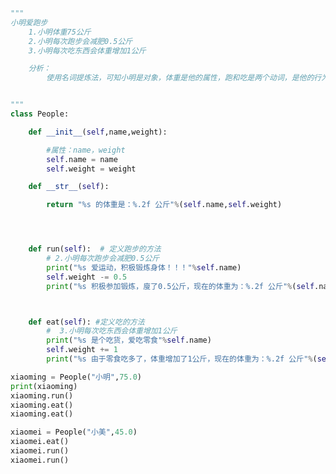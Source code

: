 
<BlogInfo title="10.面向对象封装案例" author="白日梦想猿" pv=0 read_times=0 pre_cost_time=0分45秒 category="面向对象" tag_list="['面向对象']" create_time="2020.02.22 17:00:43" update_time="2020.02.23 09:20:00" />

```python
"""
小明爱跑步
    1.小明体重75公斤
    2.小明每次跑步会减肥0.5公斤
    3.小明每次吃东西会体重增加1公斤

    分析：
        使用名词提炼法，可知小明是对象，体重是他的属性，跑和吃是两个动词，是他的行为，是两种方法


"""
class People:

    def __init__(self,name,weight):

        #属性：name，weight
        self.name = name
        self.weight = weight

    def __str__(self):

        return "%s 的体重是：%.2f 公斤"%(self.name,self.weight)




    def run(self):  # 定义跑步的方法
        # 2.小明每次跑步会减肥0.5公斤
        print("%s 爱运动，积极锻炼身体！！！"%self.name)
        self.weight -= 0.5
        print("%s 积极参加锻炼，廋了0.5公斤，现在的体重为：%.2f 公斤"%(self.name,self.weight))



    def eat(self): #定义吃的方法
        #  3.小明每次吃东西会体重增加1公斤
        print("%s 是个吃货，爱吃零食"%self.name)
        self.weight += 1
        print("%s 由于零食吃多了，体重增加了1公斤，现在的体重为：%.2f 公斤"%(self.name,self.weight))

xiaoming = People("小明",75.0)
print(xiaoming)
xiaoming.run()
xiaoming.eat()
xiaoming.eat()

xiaomei = People("小美",45.0)
xiaomei.eat()
xiaomei.run()
xiaomei.run()
```
